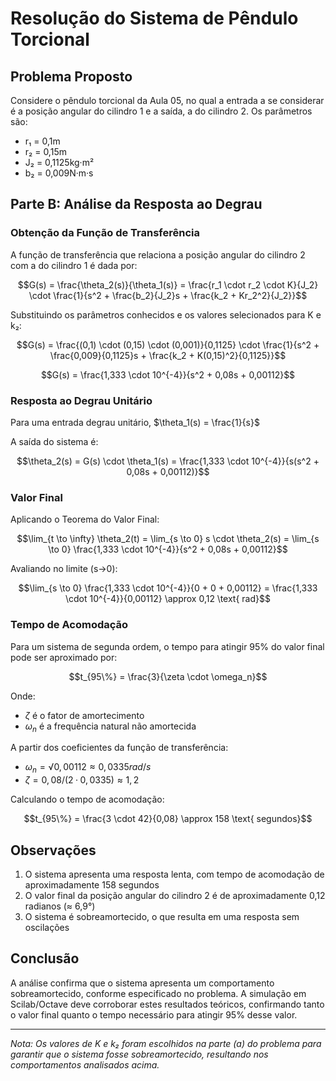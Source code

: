 # Resolução do Sistema de Pêndulo Torcional

## Problema Proposto

Considere o pêndulo torcional da Aula 05, no qual a entrada a se considerar é a posição angular do cilindro 1 e a saída, a do cilindro 2. Os parâmetros são:
- r₁ = 0,1m
- r₂ = 0,15m
- J₂ = 0,1125kg·m²
- b₂ = 0,009N·m·s

## Parte B: Análise da Resposta ao Degrau

### Obtenção da Função de Transferência

A função de transferência que relaciona a posição angular do cilindro 2 com a do cilindro 1 é dada por:

$$G(s) = \frac{\theta_2(s)}{\theta_1(s)} = \frac{r_1 \cdot r_2 \cdot K}{J_2} \cdot \frac{1}{s^2 + \frac{b_2}{J_2}s + \frac{k_2 + Kr_2^2}{J_2}}$$

Substituindo os parâmetros conhecidos e os valores selecionados para K e k₂:

$$G(s) = \frac{(0,1) \cdot (0,15) \cdot (0,001)}{0,1125} \cdot \frac{1}{s^2 + \frac{0,009}{0,1125}s + \frac{k_2 + K(0,15)^2}{0,1125}}$$

$$G(s) = \frac{1,333 \cdot 10^{-4}}{s^2 + 0,08s + 0,00112}$$

### Resposta ao Degrau Unitário

Para uma entrada degrau unitário, $\theta_1(s) = \frac{1}{s}$

A saída do sistema é:

$$\theta_2(s) = G(s) \cdot \theta_1(s) = \frac{1,333 \cdot 10^{-4}}{s(s^2 + 0,08s + 0,00112)}$$

### Valor Final

Aplicando o Teorema do Valor Final:

$$\lim_{t \to \infty} \theta_2(t) = \lim_{s \to 0} s \cdot \theta_2(s) = \lim_{s \to 0} \frac{1,333 \cdot 10^{-4}}{s^2 + 0,08s + 0,00112}$$

Avaliando no limite (s→0):

$$\lim_{s \to 0} \frac{1,333 \cdot 10^{-4}}{0 + 0 + 0,00112} = \frac{1,333 \cdot 10^{-4}}{0,00112} \approx 0,12 \text{ rad}$$

### Tempo de Acomodação

Para um sistema de segunda ordem, o tempo para atingir 95% do valor final pode ser aproximado por:

$$t_{95\%} = \frac{3}{\zeta \cdot \omega_n}$$

Onde:
- $\zeta$ é o fator de amortecimento
- $\omega_n$ é a frequência natural não amortecida

A partir dos coeficientes da função de transferência:
- $\omega_n = √0,00112 ≈ 0,0335 rad/s$
- $\zeta = 0,08/(2·0,0335) ≈ 1,2$

Calculando o tempo de acomodação:

$$t_{95\%} = \frac{3 \cdot 42}{0,08} \approx 158 \text{ segundos}$$

## Observações

1. O sistema apresenta uma resposta lenta, com tempo de acomodação de aproximadamente 158 segundos
2. O valor final da posição angular do cilindro 2 é de aproximadamente 0,12 radianos (≈ 6,9°)
3. O sistema é sobreamortecido, o que resulta em uma resposta sem oscilações

## Conclusão

A análise confirma que o sistema apresenta um comportamento sobreamortecido, conforme especificado no problema. A simulação em Scilab/Octave deve corroborar estes resultados teóricos, confirmando tanto o valor final quanto o tempo necessário para atingir 95% desse valor.

---

*Nota: Os valores de K e k₂ foram escolhidos na parte (a) do problema para garantir que o sistema fosse sobreamortecido, resultando nos comportamentos analisados acima.*